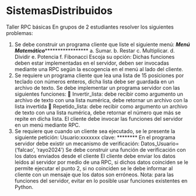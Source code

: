 # SistemasDistribuidos
Taller RPC básicas
En grupos de 2 estudiantes resolver los siguientes problemas:
1. Se debe construir un programa cliente que liste el siguiente menú:
*************Menú Matemático******************************
a. Sumar.
b. Restar
c. Multiplicar.
d. Dividir
e. Potencia
f. Fibonacci
Escoja su opción:
Dichas funciones deben estar implementadas en el servidor, deben ser invocadas mediante
una RPC según la escogencia en el menú al lado del cliente.
2. Se requiere un programa cliente que lea una lista de 15 posiciones por teclado con
números enteros, dicha lista debe ser guardada en un archivo de texto.
Se debe implementar un programa servidor con las siguientes funciones:
 Invertir_lista: debe recibir como argumento un archivo de texto con una lista
numérica, debe retornar un archivo con la lista invertida
 Repetido_lista: debe recibir como argumento un archivo de texto con una
lista numérica, debe retornar el número que más se repite en dicha lista.
El cliente debe invocar las funciones del servidor en un menú mediante RPC.
3. Se requiere que cuando un cliente sea ejecutado, se le presente la siguiente petición:
Usuario:xxxxxxx
clave: ********
En el programa servidor debe existir un mecanismo de verificación:
Datos_Usuario=(‘falcao’, ‘rayo2024’)
Se debe construir una función de verificación con los datos enviados desde el
cliente
El cliente debe enviar los datos leídos al servidor por medio de una RPC, si dichos
datos coinciden se le permite ejecutar el punto 2, si no coinciden se le debe informar
al cliente con un mensaje que los datos son erróneos.
Nota: para las funciones del servidor, evitar en lo posible usar funciones existentes
en Python.